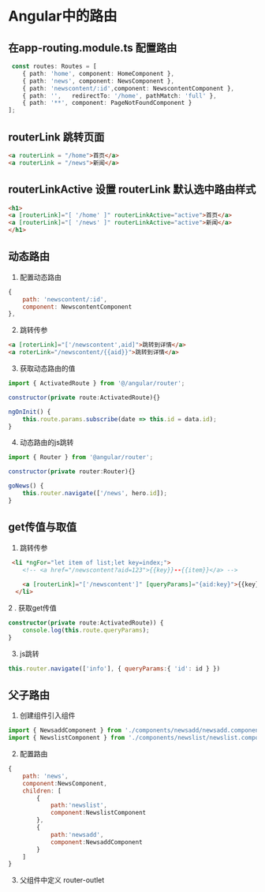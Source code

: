 # Angular中的路由

## 在app-routing.module.ts 配置路由

```typescript
 const routes: Routes = [
  	{ path: 'home', component: HomeComponent },
  	{ path: 'news', component: NewsComponent },
  	{ path: 'newscontent/:id',component: NewscontentComponent },
  	{ path: '',   redirectTo: '/home', pathMatch: 'full' },
  	{ path: '**', component: PageNotFoundComponent }
];
```

## routerLink 跳转页面

```html
<a routerLink = "/home">首页</a>
<a routerLink = "/news">新闻</a>
```

## routerLinkActive 设置 routerLink 默认选中路由样式

```html
<h1>
<a [routerLink]="[ '/home' ]" routerLinkActive="active">首页</a>
<a [routerLink]="[ '/news' ]" routerLinkActive="active">新闻</a>
</h1>
```

## 动态路由

1. 配置动态路由

```js
{
	path: 'newscontent/:id',
    component: NewscontentComponent
},
```

2. 跳转传参

```html
<a [roterLink]="['/newscontent',aid]">跳转到详情</a>
<a roterLink="/newscontent/{{aid}}">跳转到详情</a>
```

3. 获取动态路由的值

```js
import { ActivatedRoute } from '@/angular/router';
```

```js
constructor(private route:ActivatedRoute){}
```

```js
ngOnInit() {
	this.route.params.subscribe(date => this.id = data.id);
}
```

4. 动态路由的js跳转

```js
import { Router } from '@angular/router';
```

```js
constructor(private router:Router){}
```

```js
goNews() {
	this.router.navigate(['/news', hero.id]);
}
```

## get传值与取值

1. 跳转传参

```html
 <li *ngFor="let item of list;let key=index;">
    <!-- <a href="/newscontent?aid=123">{{key}}--{{item}}</a> -->
    
    <a [routerLink]="['/newscontent']" [queryParams]="{aid:key}">{{key}}--{{item}}</a>
  </li>
```
2 .  获取get传值

```typescript
constructor(private route:ActivatedRoute)) {
	console.log(this.route.queryParams);
}
```
3. js跳转

```js
this.router.navigate(['info'], { queryParams:{ 'id': id } })
```

## 父子路由
1. 创建组件引入组件

```js
import { NewsaddComponent } from './components/newsadd/newsadd.component';
import { NewslistComponent } from './components/newslist/newslist.component';
```

2. 配置路由

```js
{
	path: 'news',
	component:NewsComponent,
	children: [
		{
			path:'newslist',
			component:NewslistComponent
		},
		{
			path:'newsadd',
			component:NewsaddComponent
		}
	]		
}
```

3. 父组件中定义 router-outlet